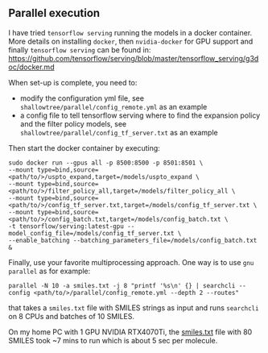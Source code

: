 ## Parallel execution
I have tried ```tensorflow serving``` running the models in a docker container. More details on installing ```docker```, then ```nvidia-docker``` for GPU support and finally ```tensorflow serving``` can be found in: https://github.com/tensorflow/serving/blob/master/tensorflow_serving/g3doc/docker.md

When set-up is complete, you need to:
- modify the configuration yml file, see ``shallowtree/parallel/config_remote.yml`` as an example
- a config file to tell tensorflow serving where to find the expansion policy and the filter policy models, see ``shallowtree/parallel/config_tf_server.txt`` as an example

Then start the docker container by executing:
```
sudo docker run --gpus all -p 8500:8500 -p 8501:8501 \
--mount type=bind,source=<path/to/>/uspto_expand,target=/models/uspto_expand \
--mount type=bind,source=<path/to/>/filter_policy_all,target=/models/filter_policy_all \
--mount type=bind,source=<path/to/>/config_tf_server.txt,target=/models/config_tf_server.txt \
--mount type=bind,source=<path/to/>/config_batch.txt,target=/models/config_batch.txt \
-t tensorflow/serving:latest-gpu --model_config_file=/models/config_tf_server.txt \
--enable_batching --batching_parameters_file=/models/config_batch.txt &
```

Finally, use your favorite multiprocessing approach. One way is to use ``gnu parallel`` as for example:
```
parallel -N 10 -a smiles.txt -j 8 "printf '%s\n' {} | searchcli --config <path/to/>/parallel/config_remote.yml --depth 2 --routes"
```
that takes a ``smiles.txt`` file with SMILES strings as input and runs ``searchcli`` on 8 CPUs and batches of 10 SMILES. 

On my home PC with 1 GPU NVIDIA RTX4070Ti, the [smiles.txt](/shallow-tree/shallowtree/smiles.txt) file with 80 SMILES took ~7 mins to run which is about 5 sec per molecule.
